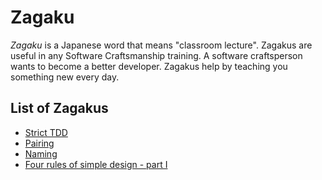# Zagaku

_Zagaku_ is a Japanese word that means "classroom lecture".
Zagakus are useful in any Software Craftsmanship training.
A software craftsperson wants to become a better developer.
Zagakus help by teaching you something new every day.

## List of Zagakus

* [Strict TDD](strict-tdd.md)
* [Pairing](pairing.md)
* [Naming](naming.md)
* [Four rules of simple design - part I](fout-rules-of-sumple-design-1.md)
